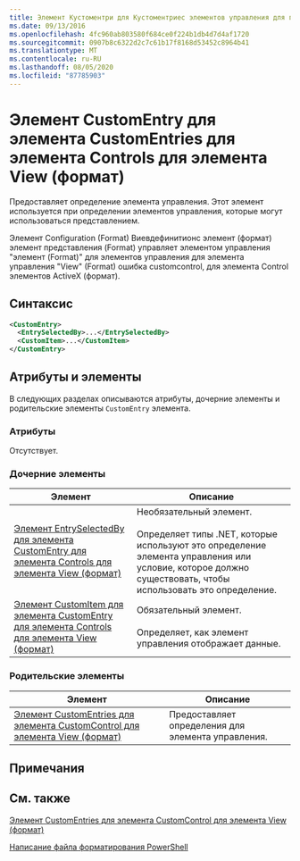 ```yaml
---
title: Элемент Кустоментри для Кустоментриес элементов управления для представления (формат) | Документация Майкрософт
ms.date: 09/13/2016
ms.openlocfilehash: 4fc960ab803580f684ce0f224b1db4d7d4af1720
ms.sourcegitcommit: 0907b8c6322d2c7c61b17f8168d53452c8964b41
ms.translationtype: MT
ms.contentlocale: ru-RU
ms.lasthandoff: 08/05/2020
ms.locfileid: "87785903"
---
```

# <a name="customentry-element-for-customentries-for-controls-for-view-format"></a>Элемент CustomEntry для элемента CustomEntries для элемента Controls для элемента View (формат)

Предоставляет определение элемента управления. Этот элемент используется при определении элементов управления, которые могут использоваться представлением.

Элемент Configuration (Format) Виевдефинитионс элемент (формат) элемент представления (Format) управляет элементом управления "элемент (Format)" для элементов управления для элемента управления "View" (Format) ошибка customcontrol, для элемента Control элементов ActiveX (формат).

## <a name="syntax"></a>Синтаксис

```xml
<CustomEntry>
  <EntrySelectedBy>...</EntrySelectedBy>
  <CustomItem>...</CustomItem>
</CustomEntry>
```

## <a name="attributes-and-elements"></a>Атрибуты и элементы

В следующих разделах описываются атрибуты, дочерние элементы и родительские элементы `CustomEntry` элемента.

### <a name="attributes"></a>Атрибуты

Отсутствует.

### <a name="child-elements"></a>Дочерние элементы

|Элемент|Описание|
|-------------|-----------------|
|[Элемент EntrySelectedBy для элемента CustomEntry для элемента Controls для элемента View (формат)](./entryselectedby-element-for-customentry-for-controls-for-view-format.md)|Необязательный элемент.<br /><br /> Определяет типы .NET, которые используют это определение элемента управления или условие, которое должно существовать, чтобы использовать это определение.|
|[Элемент CustomItem для элемента CustomEntry для элемента Controls для элемента View (формат)](./customitem-element-for-customentry-for-controls-for-view-format.md)|Обязательный элемент.<br /><br /> Определяет, как элемент управления отображает данные.|

### <a name="parent-elements"></a>Родительские элементы

|Элемент|Описание|
|-------------|-----------------|
|[Элемент CustomEntries для элемента CustomControl для элемента View (формат)](./customentries-element-for-customcontrol-for-view-format.md)|Предоставляет определения для элемента управления.|

## <a name="remarks"></a>Примечания

## <a name="see-also"></a>См. также

[Элемент CustomEntries для элемента CustomControl для элемента View (формат)](./customentries-element-for-customcontrol-for-view-format.md)

[Написание файла форматирования PowerShell](./writing-a-powershell-formatting-file.md)
